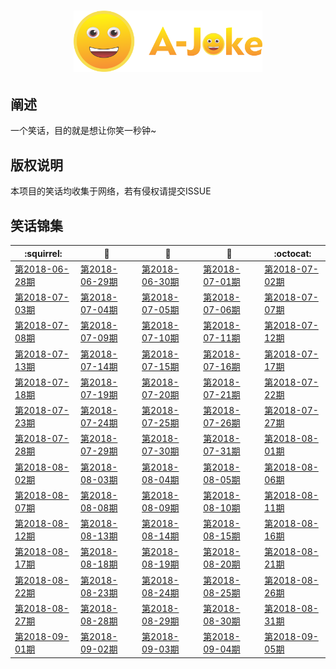 <h1 align=center>
<img src="logo/1024 Logotype.png" width=60%>
</h1>

## 阐述
 一个笑话，目的就是想让你笑一秒钟~

## 版权说明
本项目的笑话均收集于网络，若有侵权请提交ISSUE

## 笑话锦集
| :squirrel: | :jack_o_lantern: | :beer: | :fish_cake: | :octocat:
| ------- | ----- | ------------ | ------ | --------- |
| [第2018-06-28期](/joke/2018/06/28.md) | [第2018-06-29期](/joke/2018/06/29.md) | [第2018-06-30期](/joke/2018/06/30.md) | [第2018-07-01期](/joke/2018/07/01.md) | [第2018-07-02期](/joke/2018/07/02.md) 
| [第2018-07-03期](/joke/2018/07/03.md) | [第2018-07-04期](/joke/2018/07/04.md) | [第2018-07-05期](/joke/2018/07/05.md) | [第2018-07-06期](/joke/2018/07/06.md) | [第2018-07-07期](/joke/2018/07/07.md) 
| [第2018-07-08期](/joke/2018/07/08.md) | [第2018-07-09期](/joke/2018/07/09.md) | [第2018-07-10期](/joke/2018/07/10.md) | [第2018-07-11期](/joke/2018/07/11.md) | [第2018-07-12期](/joke/2018/07/12.md) 
| [第2018-07-13期](/joke/2018/07/13.md) | [第2018-07-14期](/joke/2018/07/14.md) | [第2018-07-15期](/joke/2018/07/15.md) | [第2018-07-16期](/joke/2018/07/16.md) | [第2018-07-17期](/joke/2018/07/17.md) 
| [第2018-07-18期](/joke/2018/07/18.md) | [第2018-07-19期](/joke/2018/07/19.md) | [第2018-07-20期](/joke/2018/07/20.md) | [第2018-07-21期](/joke/2018/07/21.md) | [第2018-07-22期](/joke/2018/07/22.md) 
| [第2018-07-23期](/joke/2018/07/23.md) | [第2018-07-24期](/joke/2018/07/24.md) | [第2018-07-25期](/joke/2018/07/25.md) | [第2018-07-26期](/joke/2018/07/26.md) | [第2018-07-27期](/joke/2018/07/27.md) 
| [第2018-07-28期](/joke/2018/07/28.md) | [第2018-07-29期](/joke/2018/07/29.md) | [第2018-07-30期](/joke/2018/07/30.md) | [第2018-07-31期](/joke/2018/07/31.md) | [第2018-08-01期](/joke/2018/08/01.md) 
| [第2018-08-02期](/joke/2018/08/02.md) | [第2018-08-03期](/joke/2018/08/03.md) | [第2018-08-04期](/joke/2018/08/04.md) | [第2018-08-05期](/joke/2018/08/05.md) | [第2018-08-06期](/joke/2018/08/06.md) 
| [第2018-08-07期](/joke/2018/08/07.md) | [第2018-08-08期](/joke/2018/08/08.md) | [第2018-08-09期](/joke/2018/08/09.md) | [第2018-08-10期](/joke/2018/08/10.md) | [第2018-08-11期](/joke/2018/08/11.md) 
| [第2018-08-12期](/joke/2018/08/12.md) | [第2018-08-13期](/joke/2018/08/13.md) | [第2018-08-14期](/joke/2018/08/14.md) | [第2018-08-15期](/joke/2018/08/15.md) | [第2018-08-16期](/joke/2018/08/16.md) 
| [第2018-08-17期](/joke/2018/08/17.md) | [第2018-08-18期](/joke/2018/08/18.md) | [第2018-08-19期](/joke/2018/08/19.md) | [第2018-08-20期](/joke/2018/08/20.md) | [第2018-08-21期](/joke/2018/08/21.md) 
| [第2018-08-22期](/joke/2018/08/22.md) | [第2018-08-23期](/joke/2018/08/23.md) | [第2018-08-24期](/joke/2018/08/24.md) | [第2018-08-25期](/joke/2018/08/25.md) | [第2018-08-26期](/joke/2018/08/26.md) 
| [第2018-08-27期](/joke/2018/08/27.md) | [第2018-08-28期](/joke/2018/08/28.md) | [第2018-08-29期](/joke/2018/08/29.md) | [第2018-08-30期](/joke/2018/08/30.md) | [第2018-08-31期](/joke/2018/08/31.md) 
| [第2018-09-01期](/joke/2018/09/01.md) | [第2018-09-02期](/joke/2018/09/02.md) | [第2018-09-03期](/joke/2018/09/03.md) | [第2018-09-04期](/joke/2018/09/04.md) | [第2018-09-05期](/joke/2018/09/05.md) | [第2018-09-06期](/joke/2018/09/06.md) | [第2018-09-07期](/joke/2018/09/07.md) | [第2018-09-08期](/joke/2018/09/08.md) | [第2018-09-09期](/joke/2018/09/09.md) | [第2018-09-10期](/joke/2018/09/10.md) | [第2018-09-11期](/joke/2018/09/11.md) | [第2018-09-12期](/joke/2018/09/12.md) | [第2018-09-13期](/joke/2018/09/13.md) | [第2018-09-14期](/joke/2018/09/14.md) 